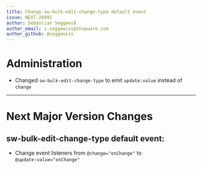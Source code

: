 ```yaml
---
title: Change sw-bulk-edit-change-type default event
issue: NEXT-28991
author: Sebastian Seggewiß
author_email: s.seggewiss@shopware.com
author_github: @seggewiss
---
```

# Administration
* Changed `sw-bulk-edit-change-type` to emit `update:value` instead of `change`
___
# Next Major Version Changes
## sw-bulk-edit-change-type default event:
* Change event listeners from `@change="onChange"` to `@update:value="onChange"`
